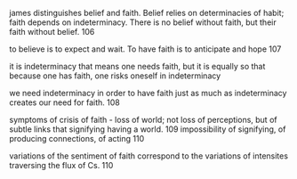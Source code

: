  james distinguishes belief and faith. Belief relies on determinacies of habit; faith depends on indeterminacy. There is no belief without faith, but their faith without belief. 106

 to believe is to expect and wait. To have faith is to anticipate and hope 107

 it is indeterminacy that means one needs faith, but it is equally so that because one has faith, one risks oneself in indeterminacy

 we need indeterminacy in order to have faith just as much as indeterminacy creates our need for faith. 108

symptoms of crisis of faith - loss of world; not loss of perceptions, but of subtle links that signifying having a world. 109
impossibility of signifying, of producing connections, of acting 110

variations of the sentiment of faith correspond to the variations of intensites traversing the flux of Cs. 110

